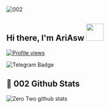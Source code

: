 ![002](htptps://telegra.ph/file/8a872ae69c56ad94a2b14.png)

## Hi there, I'm AriAsw <img src="https://raw.githubusercontent.com/MartinHeinz/MartinHeinz/master/wave.gif" width="45px">
[![Profile views](https://gpvc.arturio.dev/Zer0-Tw0)](https://github.com/Zer0-Tw0)                                                                                                                  

![Telegram Badge](https://img.shields.io/badge/-RikonAsw-1ca0f1?style=flat-square&logo=telegram&logoColor=white&link=https://t.me/RikonAsw)

## 🎯 **002 Github Stats**
![Zero Two github stats](https://github-readme-stats.vercel.app/api?username=Zer0-Tw0&show_icons=true&include_all_commits=true&theme=tokyonight)

